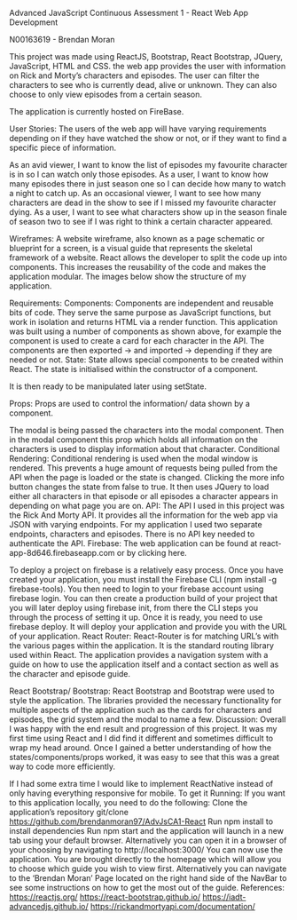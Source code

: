 Advanced JavaScript
Continuous Assessment 1 - React Web App Development

N00163619 - Brendan Moran

This project was made using ReactJS, Bootstrap, React Bootstrap, JQuery, JavaScript, HTML and CSS. the web app provides the user with information on Rick and Morty’s characters and episodes. The user can filter the characters to see who is currently dead, alive or unknown. They can also choose to only view episodes from a certain season. 

The application is currently hosted on FireBase. 


User Stories: 
The users of the web app will have varying requirements depending on if they have watched the show or not, or if they want to find a specific piece of information.

As an avid viewer, I want to know the list of episodes my favourite character is in so I can watch only those episodes.
As a user, I want to know how many episodes there in just season one so I can decide how many to watch a night to catch up. 
As an occasional viewer, I want to see how many characters are dead in the show to see if I missed my favourite character dying. 
As a user, I want to see what characters show up in the season finale of season two to see if I was right to think a certain character appeared. 


Wireframes:
A website wireframe, also known as a page schematic or blueprint for a screen, is a visual guide that represents the skeletal framework of a website. React allows the developer to split the code up into components. This increases the reusability of the code and makes the application modular. The images below show the structure of my application.


Requirements: 
Components:
Components are independent and reusable bits of code. They serve the same purpose as JavaScript functions, but work in isolation and returns HTML via a render function. This application was built using a number of components as shown above, for example the <Character/> component is used to create a card for each character in the API. The components are then exported -> 
and imported -> 
depending if they are needed or not. 
State:
State allows special components to be created within React. The state is initialised within the constructor of a component. 


It is then ready to be manipulated later using setState.

Props:
Props are used to control the information/ data shown by a component. 


The modal is being passed the characters into the modal component. Then in the modal component this prop which holds all information on the characters is used to display information about that character. 
Conditional Rendering:
Conditional rendering is used when the modal window is rendered. This prevents a huge amount of requests being pulled from the API when the page is loaded or the state is changed. Clicking the more info button changes the state from false to true. It then uses JQuery to load either all characters in that episode or all episodes a character appears in depending on what page you are on. 
API:
The API I used in this project was the Rick And Morty API. It provides all the information for the web app via JSON with varying endpoints. For my application I used two separate endpoints, characters and episodes. There is no API key needed to authenticate the API. 
Firebase:
The web application can be found at react-app-8d646.firebaseapp.com or by clicking here.

To deploy a project on firebase is a relatively easy process. Once you have created your application, you must install the Firebase CLI (npm install -g firebase-tools). You then need to login to your firebase account using firebase login. You can then create a production build of your project that you will later deploy using firebase init, from there the CLI steps you through the process of setting it up. Once it is ready, you need to use firebase deploy. It will deploy your application and provide you with the URL of your application. 
React Router:
React-Router is for matching URL’s with the various pages within the application. It is the standard routing library used within React. The application provides a navigation system with a guide on how to use the application itself and a contact section as well as the character and episode guide.

React Bootstrap/ Bootstrap:
React Bootstrap and Bootstrap were used to style the application. The libraries provided the necessary functionality for multiple aspects of the application such as the cards for characters and episodes, the grid system and the modal to name a few. 
Discussion:
Overall I was happy with the end result and progression of this project. It was my first time using React and I did find it different and sometimes difficult to wrap my head around. Once I gained a better understanding of how the states/components/props worked, it was easy to see that this was a great way to code more efficiently. 

If I had some extra time I would like to implement ReactNative instead of only having everything responsive for mobile. 
To get it Running:
If you want to this application locally, you need to do the following:
Clone the application’s repository git/clone https://github.com/brendanmoran97/AdvJsCA1-React
Run npm install to install dependencies
Run npm start and the application will launch in a new tab using your default browser. Alternatively you can open it in a browser of your choosing by navigating to http://localhost:3000/
You can now use the application. You are brought directly to the homepage which will allow you to choose which guide you wish to view first. Alternatively you can navigate to the ‘Brendan Moran’ Page located on the right hand side of the NavBar to see some instructions on how to get the most out of the guide.
References:
https://reactjs.org/
https://react-bootstrap.github.io/
https://iadt-advancedjs.github.io/
https://rickandmortyapi.com/documentation/




